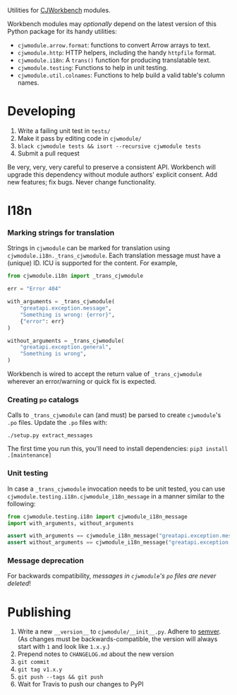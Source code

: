 Utilities for [CJWorkbench](https://github.com/CJWorkbench/cjworkbench) modules.

Workbench modules may _optionally_ depend on the latest version of this Python
package for its handy utilities:

* `cjwmodule.arrow.format`: functions to convert Arrow arrays to text.
* `cjwmodule.http`: HTTP helpers, including the handy `httpfile` format.
* `cjwmodule.i18n`: A `trans()` function for producing translatable text.
* `cjwmodule.testing`: Functions to help in unit testing.
* `cjwmodule.util.colnames`: Functions to help build a valid table's column names.

Developing
==========

1. Write a failing unit test in `tests/`
2. Make it pass by editing code in `cjwmodule/`
3. `black cjwmodule tests && isort --recursive cjwmodule tests`
4. Submit a pull request

Be very, very, very careful to preserve a consistent API. Workbench will
upgrade this dependency without module authors' explicit consent. Add new
features; fix bugs. Never change functionality.

I18n
====

### Marking strings for translation

Strings in `cjwmodule` can be marked for translation using `cjwmodule.i18n._trans_cjwmodule`.
Each translation message must have a (unique) ID. ICU is supported for the content.
For example,
```python
from cjwmodule.i18n import _trans_cjwmodule

err = "Error 404"

with_arguments = _trans_cjwmodule(
    "greatapi.exception.message",
    "Something is wrong: {error}",
    {"error": err}
)

without_arguments = _trans_cjwmodule(
    "greatapi.exception.general",
    "Something is wrong",
)
```
Workbench is wired to accept the return value of `_trans_cjwmodule` wherever an error/warning or quick fix is expected.

### Creating `po` catalogs

Calls to `_trans_cjwmodule` can (and must) be parsed to create `cjwmodule`'s `.po` files.
Update the `.po` files with:

```
./setup.py extract_messages
```

The first time you run this, you'll need to install dependencies: `pip3 install .[maintenance]`

### Unit testing

In case a `_trans_cjwmodule` invocation needs to be unit tested, you can use `cjwmodule.testing.i18n.cjwmodule_i18n_message` 
in a manner similar to the following: 

```python
from cjwmodule.testing.i18n import cjwmodule_i18n_message
import with_arguments, without_arguments

assert with_arguments == cjwmodule_i18n_message("greatapi.exception.message", {"error": "Error 404"})
assert without_arguments == cjwmodule_i18n_message("greatapi.exception.general")
```

### Message deprecation

For backwards compatibility, *messages in `cjwmodule`'s `po` files are never deleted*!


Publishing
==========

1. Write a new `__version__` to `cjwmodule/__init__.py`. Adhere to
   [semver](https://semver.org). (As changes must be backwards-compatible,
   the version will always start with `1` and look like `1.x.y`.)
2. Prepend notes to `CHANGELOG.md` about the new version
3. `git commit`
4. `git tag v1.x.y`
5. `git push --tags && git push`
6. Wait for Travis to push our changes to PyPI
